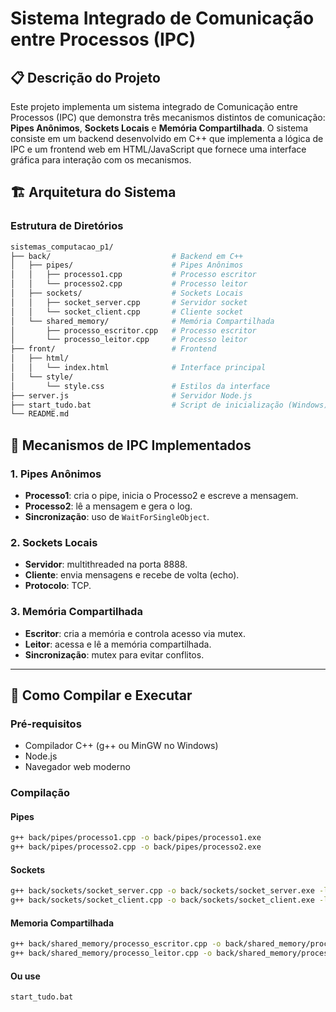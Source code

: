 # Sistema Integrado de Comunicação entre Processos (IPC)

## 📋 Descrição do Projeto

Este projeto implementa um sistema integrado de Comunicação entre Processos (IPC) que demonstra três mecanismos distintos de comunicação: **Pipes Anônimos**, **Sockets Locais** e **Memória Compartilhada**. O sistema consiste em um backend desenvolvido em C++ que implementa a lógica de IPC e um frontend web em HTML/JavaScript que fornece uma interface gráfica para interação com os mecanismos.

## 🏗️ Arquitetura do Sistema

### Estrutura de Diretórios

```bash
sistemas_computacao_p1/
├── back/                           # Backend em C++
│   ├── pipes/                      # Pipes Anônimos
│   │   ├── processo1.cpp           # Processo escritor
│   │   └── processo2.cpp           # Processo leitor
│   ├── sockets/                    # Sockets Locais
│   │   ├── socket_server.cpp       # Servidor socket
│   │   └── socket_client.cpp       # Cliente socket
│   └── shared_memory/              # Memória Compartilhada
│       ├── processo_escritor.cpp   # Processo escritor
│       └── processo_leitor.cpp     # Processo leitor
├── front/                          # Frontend
│   ├── html/
│   │   └── index.html              # Interface principal
│   └── style/
│       └── style.css               # Estilos da interface
├── server.js                       # Servidor Node.js
├── start_tudo.bat                  # Script de inicialização (Windows)
└── README.md
```

## 🔧 Mecanismos de IPC Implementados

### 1. Pipes Anônimos

-   **Processo1**: cria o pipe, inicia o Processo2 e escreve a mensagem.
-   **Processo2**: lê a mensagem e gera o log.
-   **Sincronização**: uso de `WaitForSingleObject`.

### 2. Sockets Locais

-   **Servidor**: multithreaded na porta 8888.
-   **Cliente**: envia mensagens e recebe de volta (echo).
-   **Protocolo**: TCP.

### 3. Memória Compartilhada

-   **Escritor**: cria a memória e controla acesso via mutex.
-   **Leitor**: acessa e lê a memória compartilhada.
-   **Sincronização**: mutex para evitar conflitos.

---

## 🚀 Como Compilar e Executar

### Pré-requisitos

-   Compilador C++ (g++ ou MinGW no Windows)
-   Node.js
-   Navegador web moderno

### Compilação

#### Pipes

```bash
g++ back/pipes/processo1.cpp -o back/pipes/processo1.exe
g++ back/pipes/processo2.cpp -o back/pipes/processo2.exe
```

#### Sockets

```bash
g++ back/sockets/socket_server.cpp -o back/sockets/socket_server.exe -lws2_32
g++ back/sockets/socket_client.cpp -o back/sockets/socket_client.exe -lws2_32
```

#### Memoria Compartilhada

```bash
g++ back/shared_memory/processo_escritor.cpp -o back/shared_memory/processo_escritor.exe
g++ back/shared_memory/processo_leitor.cpp -o back/shared_memory/processo_leitor.exe
```

#### Ou use

```bash
start_tudo.bat
```
